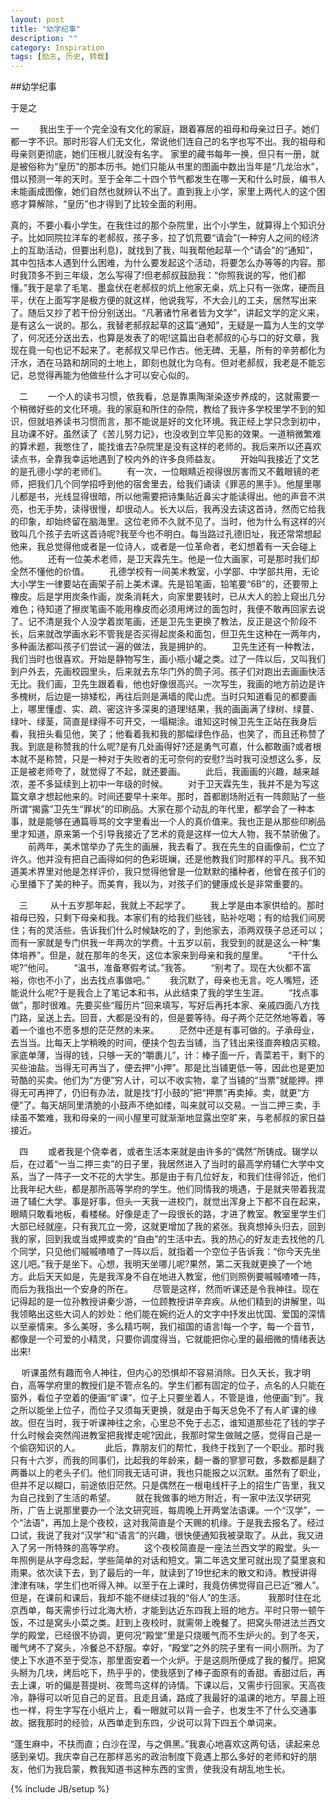```yaml
---
layout: post
title: "幼学纪事"
description: ""
category: Inspiration
tags: [励志, 历史, 转载]
---
```


[源地址]: http://ulyssesjason.appspot.com/blog/20001

##幼学纪事 　　

于是之 　　 

一 　　我出生于一个完全没有文化的家庭，跟着寡居的祖母和母亲过日子。她们都一字不识。那时形容人们无文化，常说他们连自己的名字也写不出。我的祖母和母亲则更彻底，她们压根儿就没有名字。 家里的藏书每年一换，但只有一册，就是被俗称为“皇历”的那本历书。她们只能从书里的图画中数出当年是“几龙治水”，借以预测一年的天时。至于全年二十四个节气都发生在哪一天和什么时辰，编书人未能画成图像，她们自然也就辨认不出了。直到我上小学，家里上两代人的这个困惑才算解除，“皇历”也才得到了比较全面的利用。 　　 

真的，不要小看小学生。在我住过的那个杂院里，出个小学生，就算得上个知识分子。比如同院拉洋车的老郝叔，孩子多，拉了饥荒要“请会”(一种穷人之间的经济上的互助活动，但要出利息)，就找到了我，叫我帮他起草一个“请会”的“通知”，其中包括本人遇到什么困难，为什么要发起这个活动，将要怎么办等等的内容。那时我顶多不到三年级，怎么写得了!但老郝叔鼓励我：“你照我说的写，他们都懂。”我于是拿了毛笔、墨盒伏在老郝叔的炕上他家无桌，炕上只有一张席，硬而且平，伏在上面写字是极方便的就这样，他说我写，不大会儿的工夫，居然写出来了。随后又抄了若干份分别送出。“凡著诸竹帛者皆为文学”，讲起文学的定义来，是有这么一说的。那么，我替老郝叔起草的这篇“通知”，无疑是一篇为人生的文学了，何况还分送出去，也算是发表了的呢!这篇出自老郝叔的心与口的好文章，我现在竟一句也记不起来了。老郝叔又早已作古。他无碑、无墓，所有的辛劳都化为汗水，洒在马路和胡同的土地上，即刻也就化为乌有。但对老郝叔，我老是不能忘记，总觉得再能为他做些什么才可以安心似的。 　 

　二 　　一个人的读书习惯，依我看，总是靠熏陶渐染逐步养成的，这就需要一个稍微好些的文化环境。我的家庭和所住的杂院，教给了我许多学校里学不到的知识，但就培养读书习惯而言，那不能说是好的文化环境。我正经上学只念到初中，且功课不好。虽然读了《苦儿努力记》，也没收到立竿见影的效果。一道稍微繁难的算术题，我憋住了，能找谁去?杂院里是没有这样的老师的。我后来所以还喜欢读点书，全靠我幸运地遇到了校内外的许多良师益友。 　　开始叫我接近了文艺的是孔德小学的老师们。 　　有一次，一位眼睛近视得很厉害而又不戴眼镜的老师，把我们几个同学招呼到他的宿舍里去，给我们诵读《罪恶的黑手》。他屋里哪儿都是书，光线显得很暗，所以他需要把诗集贴近鼻尖才能读得出。他的声音不洪亮，也无手势，读得很慢，却很动人。长大以后，我再没去读这首诗，然而它给我的印象，却始终留在脑海里。这位老师不久就不见了。当时，他为什么有这样的兴致叫几个孩子去听这首诗呢?我至今也不明白。每当路过孔德旧址，我还常常想起他来，我总觉得他或者是一位诗人，或者是一位革命者，老幻想着有一天会碰上他。 　　还有一位美术老师，是卫天霖先生。他是一位大画家，可是那时我们却全然不懂他的价值。 　　孔德学校有一间美术教室，小学部、中学部共用，无论大小学生一律要站在画架子前上美术课。先是铅笔画，铅笔要“6B”的，还要带上橡皮。后是学用炭条作画，炭条消耗大，向家里要钱时，已从大人的脸上窥出几分难色；待知道了擦炭笔画不能用橡皮而必须用烤过的面包时，我便不敢再回家去说了。记不清是我个人没学着炭笔画，还是卫先生更换了教法，反正是这个阶段不长，后来就改学画水彩不管我是否买得起炭条和面包，但卫先生这种在一两年内，多种画法都叫孩子们尝试一遍的做法，我是拥护的。 　　卫先生还有一种教法，我们当时也很喜欢。开始是静物写生，画小瓶小罐之类。过了一阵以后，又叫我们到户外去，先画校园里头，后来就去东华门外的筒子河。孩子们对跑出去画画快活无比。我们画，卫先生跟着看，他也好像很高兴。一次写生，我画的地方前边是许多槐树，后边是一排矮松，再往后则是满墙的爬山虎。当时只知道看见的都要画上，哪里懂虚、实、疏、密这许多深奥的道理!结果，我的画画满了绿树、绿蔓、绿叶、绿茎，简直是绿得不可开交，一塌糊涂。谁知这时候卫先生正站在我身后看，我扭头看见他，笑了；他看着我和我的那幅绿色作品，也笑了，而且还称赞了我。到底是称赞我的什么呢?是有几处画得好?还是勇气可嘉，什么都敢画?或者根本就不是称赞，只是一种对于失败者的无可奈何的安慰?当时我可没想这么多，反正是被老师夸了，就觉得了不起，就还要画。 　　此后，我画画的兴趣，越来越浓，差不多延续到上初中一年级的时候。 　　对于卫天霖先生，我并不是为写这篇文章才想起他来的。时间还要早十来年。那时，首都剧场附近有一阵颇贴了一些所谓“揭露”卫先生“罪状”的印刷品。大家在那个动乱的年代里，都学会了一种本事，就是能够在通篇辱骂的文字里看出一个人的真价值来。我也正是从那些印刷品里才知道，原来第一个引导我接近了艺术的竟是这样一位大人物，我不禁骄傲了。 　　前两年，美术馆举办了先生的画展，我去看了。我在先生的自画像前，伫立了许久。他并没有把自己画得如何的色彩斑斓，还是他教我们时那样的平凡。我不知道美术界里对他是怎样评价，我只觉得他曾是一位默默的播种者，他曾在孩子们的心里播下了美的种子。而美育，我以为，对孩子们的健康成长是非常重要的。 　 

　三 　 
　从十五岁那年起，我就上不起学了。 
　　我上学是由本家供给的。那时祖母已殁，只剩下母亲和我。本家们有的给我们些钱，贴补吃喝；有的给我们间房住；有的灵活些，告诉我们什么时候缺吃的了，到他家去，添两双筷子总还可以；而有一家就是专门供我一年两次的学费。十五岁以前，我受到的就是这么一种“集体培养”。但是，就在那年的冬天，这位本家来到母亲和我的屋里。 　　“干什么呢?”他问。 　　“温书，准备寒假考试。”我答。 　　“别考了。现在大伙都不富裕，你也不小了，出去找点事做吧。” 　　我沉默了，母亲也无言。吃人嘴短，还能说什么呢?于是我合上了笔记本和书，从此结束了我的学生生涯。 　　“找点事做”，那时很难。先要买些“履历片”回来填写，写好后再托本家、亲戚四面八方找门路，呈送上去。回音，大都是没有的，但是要等待。母子两个茫茫然地等着，等着一个谁也不愿多想的茫茫然的未来。 　　茫然中还是有事可做的。子承母业，去当当。比每天上学稍晚的时间，便挟个包去当铺，当了钱出来径直奔粮店买粮。家底单薄，当得的钱，只够一天的“嚼裹儿”，计：棒子面一斤，青菜若干，剩下的买些油盐。当得无可再当了，便去押“小押”。那是比当铺更低一等，因此也是更加苛酷的买卖。他们为“方便”穷人计，可以不收实物，拿了当铺的“当票”就能押。押得无可再押了，仍旧有办法，就是找“打小鼓的”把“押票”再卖掉。卖，就更“方便”了。每天胡同里清脆的小鼓声不绝如缕，叫来就可以交易。一当二押三卖，手续虽不繁难，我和母亲的一间小屋里可就渐渐地显露出空旷来，与老郝叔的家日益接近。 　 

　四 　　或者我是个侥幸者，或者生活本来就是由许多的“偶然”所铸成。辍学以后，在过着“一当二押三卖”的日子里，我居然进入了当时的最高学府辅仁大学中文系，当了一阵子一文不花的大学生。那是由于有几位好友，和我们住得邻近，他们比我年纪大些，都是那所高等学府的学生。他们同情我的境遇，于是就夹带着我混进了辅仁大学。事是好事，但头一天我一进校门，就觉出浑身上下都不自在起来，眼睛只敢看地板，看楼梯。好像是走了一段很长的路，才进了教室。教室里学生们大部已经就座，只有我兀立一旁，这就更增加了我的紧张。我真想掉头归去，回到我的家，回到我或当或押或卖的“自由”的生活中去。我的热心的好友走去找他的几个同学，只见他们嘁嘁喳喳了一阵以后，就指着一个空位子告诉我：“你今天先坐这儿吧。”我于是坐下。心想，我明天坐哪儿呢?果然，第二天我就更换了一个地方。此后天天如是，先是我浑身不自在地进入教室，他们则照例要嘁嘁喳喳一阵，而后为我指出一个安身的所在。 　　尽管是这样，然而听课还是令我神往。现在记得起的是一位孙教授讲秦少游，一位顾教授讲辛弃疾。从他们精到的讲解里，叫我领略出这些大词人的妙处：他们能在婉约近人的文字中抒发出忧国、爱国的深情以至豪情来。多么美呀，多么精巧啊，我们祖国的语言!每一个字，每一个音节，都像是一个可爱的小精灵，只要你调度得当，它就能把你心里的最细微的情绪表达出来! 　 

　 听课虽然有趣而令人神往，但内心的恐惧却不容易消除。日久天长，我才明白，高等学府里的教授们是不管点名的。学生们都有固定的位子，点名的人只能在窗外，看位子空着的便画“旷课”，位子上只要坐着人，不管是谁，他便画“到”。我之所以能坐上位子，而位子又须每天更换，就是由于每天总免不了有人旷课的缘故。但在当时，我于听课神往之余，心里总不免于忐忑，谁知道那些花了钱的学子什么时候会突然闯进教室把我撵走呢?因此，我那时常生做贼之感，觉得自己是一个偷窃知识的人。 　
　 
此后，靠朋友们的帮忙，我终于找到了一个职业。那时我只有十六岁，而我的同事们，比起我的年龄来，翻一番的寥寥可数，多数都是翻了两番以上的老头子们。他们同我无话可讲，我也只能报之以沉默。虽然有了职业，但并不足以糊口，前途依旧茫然。只是偶然在一根电线杆子上的招生广告里，我又为自己找到了生活的希望。 　　就在我做事的地方附近，有一家中法汉学研究所，广告上说那里要办一个法文研究班，每周晚上开两堂法语课。一个“汉学”，一个“法语”，再加上是个夜校，这对我简直是个天赐的机缘。于是我去报名了。经过口试，我说了我对“汉学”和“语言”的兴趣，很快便通知我被录取了。从此，我又进入了另一所特殊的高等学府。 
　　这个夜校简直是一座法兰西文学的殿堂。头一年照例是从字母念起，学些简单的对话和短文。第二年选文里可就出现了莫里哀和雨果。依次读下去，到了最后的一年，就读到了19世纪末的散文和诗。教授讲得津津有味，学生们也听得入神。以至于在上课时，我竟仿佛觉得自己已近“雅人”。但是，在课前和课后，我却不能不继续过我的“俗人”的生活。 　　 
我那时住在北京西单，每天需步行过北海大桥，才能到达近东四我上班的地方。平时只带一顿午饭，不过是窝头小菜之类。赶到上夜校时，就需带上晚餐了。把窝头带进法兰西文学的殿堂，已经很不协调，更何况“殿堂”里是只烧暖气而不生炉火的。到了冬天，暖气烤不了窝头，冷餐总不舒服。幸好，“殿堂”之外的院子里有一间小厕所。为了使上下水道不至于受冻，那里面安着一个火炉。于是这厕所便成了我的餐厅。把窝头掰为几块，烤后吃下，热乎乎的，使我感到了棒子面原有的香甜。香甜过后，再去上课，听的偏是菩提树、夜莺鸟这样的诗情。下课以后，又需步行回家。天高夜冷，静得可以听见自己的足音。且走且诵，路成了我最好的温课的地方。早晨上班也一样，将生字写在小纸片上，看一眼就可以背一会子，也发生不了什么交通事故。据我那时的经验，从西单走到东四，少说可以背下四五个单词来。 　　 

“蓬生麻中，不扶而直；白沙在涅，与之俱黑。”我衷心地喜欢这两句话，读起来总感到亲切。我庆幸自己在那样恶劣的政治制度下竟遇上那么多好的老师和好的朋友，他们为我启蒙，教我知道书这种东西的宝贵，使我没有胡乱地生长。 


{% include JB/setup %}
